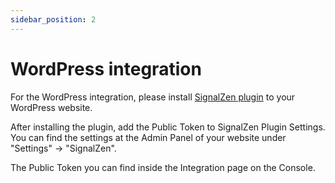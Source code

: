 ```yaml
---
sidebar_position: 2
---
```


# WordPress integration

For the WordPress integration, please install [SignalZen plugin](https://wordpress.org/plugins/signalzen/) to your WordPress website.

After installing the plugin, add the Public Token to SignalZen Plugin Settings. You can find the settings at the Admin Panel of your website under "Settings" -> "SignalZen".

The Public Token you can find inside the Integration page on the Console.
